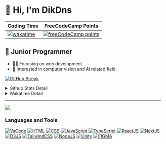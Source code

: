 # 👋 Hi, I'm DikDns

Coding Time | FreeCodeCamp Points 
--- | ---
[![wakatime](https://wakatime.com/badge/user/5622e569-0d07-41d0-8afd-2527cdab9678.svg?style=for-the-badge)](https://wakatime.com/@5622e569-0d07-41d0-8afd-2527cdab9678) | [![freeCodeCamp points](https://img.shields.io/freecodecamp/points/dikdns?style=for-the-badge&logo=freeCodeCamp&labelColor=black&color=white)](https://www.freecodecamp.org/dikdns)

## 🚸 Junior Programmer

-   💁‍♂️ Focusing on web development.
-   👀 Interested in computer vision and AI related field.

  [![GitHub Streak](https://streak-stats.demolab.com?user=dikdns&theme=transparent&hide_border=true)](https://linktr.ee/dikdns)
  
<details>
  <summary>Github Stats Detail</summary>
  <img align="center" src="https://github-readme-stats.vercel.app/api?username=DikDns&theme=transparent" />
</details>

  
<details>
  <summary>Wakatime Detail</summary>
   <img align="center" src="https://github-readme-stats.vercel.app/api/wakatime?username=DikDns&theme=transparent" />
</details>

 
  <hr></hr>
  <img align="center" src="https://github-readme-stats.vercel.app/api/top-langs/?username=DikDns&layout=pie&theme=transparent" />

### Languages and Tools
[![VsCode](https://img.shields.io/badge/vs%20code-007ACC?style=for-the-badge&logo=visualstudiocode&logoColor=white)][linkedin]
[![HTML](https://img.shields.io/badge/HTML-E34F26?style=for-the-badge&logo=html5&logoColor=white)][linkedin]
[![CSS](https://img.shields.io/badge/css-1572B6?style=for-the-badge&logo=css3&logoColor=white)][linkedin]
[![JavaScript](https://img.shields.io/badge/javascript-F7DF1E?style=for-the-badge&logo=javascript&logoColor=black)][linkedin]
[![TypeScript](https://img.shields.io/badge/typescript-3178C6?style=for-the-badge&logo=typescript&logoColor=white)][linkedin]
[![ReactJS](https://img.shields.io/badge/react_js-61DAFB?style=for-the-badge&logo=react&logoColor=black)][linkedin]
[![NextJS](https://img.shields.io/badge/next_js-000000?style=for-the-badge&logo=Next.js&logoColor=white)][linkedin]
[![D3JS](https://img.shields.io/badge/D3_js-F9A03C?style=for-the-badge&logo=D3.js&logoColor=white)][linkedin]
[![TailwindCSS](https://img.shields.io/badge/Tailwind_CSS-06B6D4?style=for-the-badge&logo=tailwindcss&logoColor=white)][linkedin]
[![NodeJS](https://img.shields.io/badge/node_js-3C873A?style=for-the-badge&logo=node.js&logoColor=white)][linkedin]
[![Unity](https://img.shields.io/badge/UNITY-000000?style=for-the-badge&logo=unity&logoColor=FFFFFF)][linkedin]
[![FIGMA](https://img.shields.io/badge/figma-F24E1E?style=for-the-badge&logo=figma&logoColor=FFFFFF)][linkedin]


[twitter]: https://twitter.com/dikdns_
[youtube]: https://www.youtube.com/channel/UCekKhkXSv6RdD9rXkW2ZvDA
[instagram]: https://instagram.com/dikdns
[linkedin]: https://www.linkedin.com/in/andika-eka-kurnia-4960a5231/

